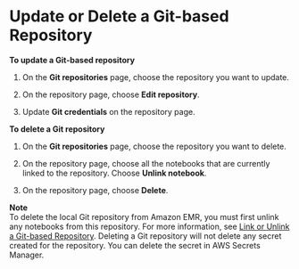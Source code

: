 # Update or Delete a Git\-based Repository<a name="emr-git-repo-delete"></a>

**To update a Git\-based repository**

1. On the **Git repositories** page, choose the repository you want to update\.

1. On the repository page, choose **Edit repository**\. 

1. Update **Git credentials** on the repository page\.

**To delete a Git repository**

1. On the **Git repositories** page, choose the repository you want to delete\. 

1. On the repository page, choose all the notebooks that are currently linked to the repository\. Choose **Unlink notebook**\.

1. On the repository page, choose **Delete**\.

**Note**  
To delete the local Git repository from Amazon EMR, you must first unlink any notebooks from this repository\. For more information, see [Link or Unlink a Git\-based Repository](emr-git-repo-link.md)\. Deleting a Git repository will not delete any secret created for the repository\. You can delete the secret in AWS Secrets Manager\.